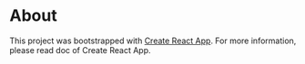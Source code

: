 # About

This project was bootstrapped with [Create React App](https://github.com/facebook/create-react-app). For more information, please read doc of Create React App.
